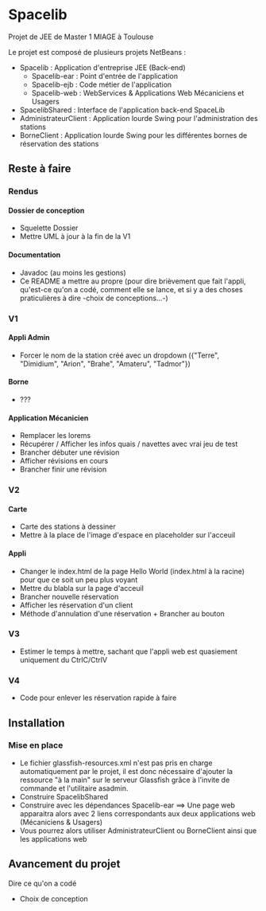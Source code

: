 # Spacelib
Projet de JEE de Master 1 MIAGE à Toulouse

Le projet est composé de plusieurs projets NetBeans :

- Spacelib : Application d'entreprise JEE (Back-end)
  - Spacelib-ear : Point d'entrée de l'application
  - Spacelib-ejb : Code métier de l'application
  - Spacelib-web : WebServices & Applications Web Mécaniciens et Usagers
- SpacelibShared : Interface de l'application back-end SpaceLib
- AdministrateurClient : Application lourde Swing pour l'administration des stations
- BorneClient : Application lourde Swing pour les différentes bornes de réservation des stations

## Reste à faire

### Rendus

#### Dossier de conception

- Squelette Dossier
- Mettre UML à jour à la fin de la V1

#### Documentation

- Javadoc (au moins les gestions)
- Ce README a mettre au propre (pour dire brièvement que fait l'appli, qu'est-ce qu'on a codé, comment elle se lance, et si y a des choses praticulières à dire -choix de conceptions...-)

### V1

#### Appli Admin

- Forcer le nom de la station créé avec un dropdown ({"Terre", "Dimidium", "Arion", "Brahe", "Amateru", "Tadmor"})

#### Borne

- ???

#### Application Mécanicien

- Remplacer les lorems
- Récupérer / Afficher les infos quais / navettes avec vrai jeu de test
- Brancher débuter une révision
- Afficher révisions en cours
- Brancher finir une révision

### V2

#### Carte

- Carte des stations à dessiner
- Mettre à la place de l'image d'espace en placeholder sur l'acceuil

#### Appli

- Changer le index.html de la page Hello World (index.html à la racine) pour que ce soit un peu plus voyant
- Mettre du blabla sur la page d'acceuil
- Brancher nouvelle réservation
- Afficher les réservation d'un client
- Méthode d'annulation d'une réservation + Brancher au bouton

### V3

- Estimer le temps à mettre, sachant que l'appli web est quasiement uniquement du CtrlC/CtrlV

### V4

- Code pour enlever les réservation rapide à faire

## Installation

### Mise en place

- Le fichier glassfish-resources.xml n'est pas pris en charge automatiquement par le projet, il est donc nécessaire d'ajouter la ressource "à la main" sur le serveur Glassfish grâce à l'invite de commande et l'utilitaire asadmin.
- Construire SpacelibShared
- Construire avec les dépendances Spacelib-ear
    ==> Une page web apparaitra alors avec 2 liens correspondants aux deux applications web (Mécaniciens & Usagers)
- Vous pourrez alors utiliser AdministrateurClient ou BorneClient ainsi que les applications web

## Avancement du projet

Dire ce qu'on a codé
+ Choix de conception

